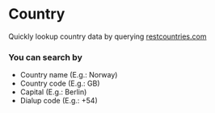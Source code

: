 # Country

Quickly lookup country data by querying [restcountries.com](https://restcountries.com)

### You can search by

- Country name (E.g.: Norway)
- Country code (E.g.: GB)
- Capital (E.g.: Berlin)
- Dialup code (E.g.: +54)
